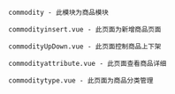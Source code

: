 ```
commodity - 此模块为商品模块
```

```
commodityinsert.vue - 此页面为新增商品页面
```

```
commodityUpDown.vue - 此页面控制商品上下架
```

```
commodityattribute.vue - 此页面查看商品详细
```

```
commoditytype.vue - 此页面为商品分类管理
```